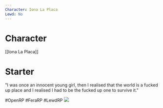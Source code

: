 ```yaml
---
Character: Iona La Placa
Lewd: No
---
```

# Character
[[Iona La Placa]]

# Starter
"I was once an innocent young girl, then I realised that the world is a fucked up place and I realised I had to be the fucked up one to survive it."

#OpenRP #FeraRP #LewdRP 
![](IMG_20190123_124618.jpg)